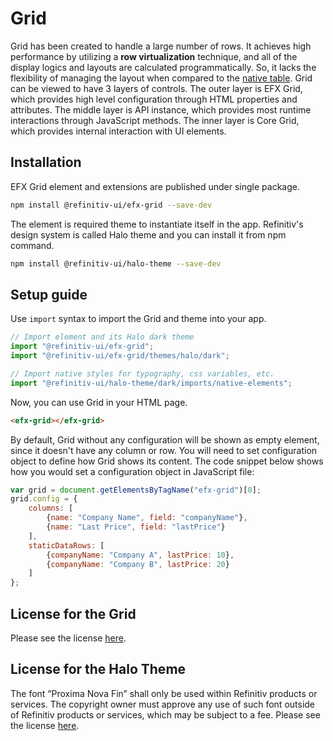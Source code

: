 # Grid

Grid has been created to handle a large number of rows. It achieves high performance by utilizing a **row virtualization** technique, and all of the display logics and layouts are calculated programmatically. So, it lacks the flexibility of managing the layout when compared to the [native table](https://developer.mozilla.org/en-US/docs/Web/HTML/Element/table). Grid can be viewed to have 3 layers of controls. The outer layer is EFX Grid, which provides high level configuration through HTML properties and attributes. The middle layer is API instance, which provides most runtime interactions through JavaScript methods. The inner layer is Core Grid, which provides internal interaction with UI elements.

## Installation

EFX Grid element and extensions are published under single package.

```sh
npm install @refinitiv-ui/efx-grid --save-dev
```

The element is required theme to instantiate itself in the app. Refinitiv's design system is called Halo theme and you can install it from npm command.

```sh
npm install @refinitiv-ui/halo-theme --save-dev
```

## Setup guide

Use `import` syntax to import the Grid and theme into your app.

```javascript
// Import element and its Halo dark theme
import "@refinitiv-ui/efx-grid";
import "@refinitiv-ui/efx-grid/themes/halo/dark";

// Import native styles for typography, css variables, etc.
import "@refinitiv-ui/halo-theme/dark/imports/native-elements";
```

Now, you can use Grid in your HTML page.

```html
<efx-grid></efx-grid>
```

By default, Grid without any configuration will be shown as empty element, since it doesn't have any column or row. You will need to set configuration object to define how Grid shows its content. The code snippet below shows how you would set a configuration object in JavaScript file:

```js
var grid = document.getElementsByTagName("efx-grid")[0];
grid.config = {
	columns: [
		{name: "Company Name", field: "companyName"},
		{name: "Last Price", field: "lastPrice"}
	],
	staticDataRows: [
		{companyName: "Company A", lastPrice: 10},
		{companyName: "Company B", lastPrice: 20}
	]
};
```

## License for the Grid

Please see the license [here](./license.html).

## License for the Halo Theme
The font “Proxima Nova Fin” shall only be used within Refinitiv products or services. The copyright owner must approve any use of such font outside of Refinitiv products or services, which may be subject to a fee. Please see the license [here](https://www.fontspring.com/lic/fontspring/webfont#license_text).
